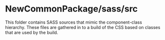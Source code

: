 # NewCommonPackage/sass/src

This folder contains SASS sources that mimic the component-class hierarchy. These files
are gathered in to a build of the CSS based on classes that are used by the build.
